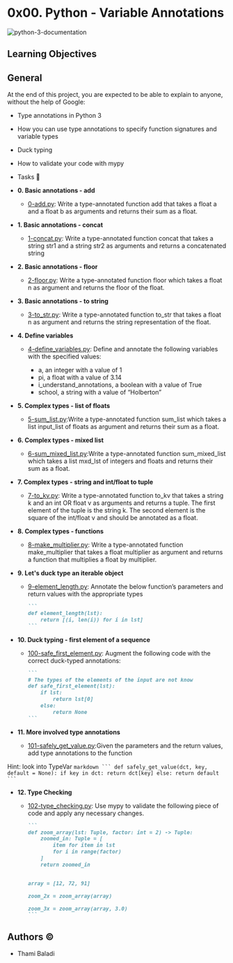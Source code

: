 # 0x00. Python - Variable Annotations

![python-3-documentation](https://i.redd.it/y9y25tefi5401.png)

## Learning Objectives

## General

At the end of this project, you are expected to be able to explain to anyone, without the help of Google:

* Type annotations in Python 3
* How you can use type annotations to specify function signatures and variable types
* Duck typing
* How to validate your code with mypy
* Tasks :page_with_curl:

* **0. Basic annotations - add**
  * [0-add.py](./0-add.py): Write a type-annotated function add that takes a float a and a float b as arguments and returns their sum as a float.

* **1. Basic annotations - concat**
  * [1-concat.py](./1-concat.py): Write a type-annotated function concat that takes a string str1 and a string str2 as arguments and returns a concatenated string

* **2. Basic annotations - floor**
  * [2-floor.py](./2-floor.py): Write a type-annotated function floor which takes a float n as argument and returns the floor of the float.

* **3. Basic annotations - to string**
  * [3-to_str.py](./3-to_str.py): Write a type-annotated function to_str that takes a float n as argument and returns the string representation of the float.

* **4. Define variables**
  * [4-define_variables.py](./4-define_variables.py): Define and annotate the following variables with the specified values:

    * a, an integer with a value of 1
    * pi, a float with a value of 3.14
    * i_understand_annotations, a boolean with a value of True
    * school, a string with a value of “Holberton”

* **5. Complex types - list of floats**
  * [5-sum_list.py](./5-sum_list.py):Write a type-annotated function sum_list which takes a list input_list of floats as argument and returns their sum as a float.

* **6. Complex types - mixed list**
  * [6-sum_mixed_list.py](./6-sum_mixed_list.py):Write a type-annotated function sum_mixed_list which takes a list mxd_lst of integers and floats and returns their sum as a float.
  
* **7. Complex types - string and int/float to tuple**
  * [7-to_kv.py](./7-to_kv.py): Write a type-annotated function to_kv that takes a string k and an int OR float v as arguments and returns a tuple. The first element of the tuple is the string k. The second element is the square of the int/float v and should be annotated as a float.

* **8. Complex types - functions**
  * [8-make_multiplier.py](./8-make_multiplier.py): Write a type-annotated function make_multiplier that takes a float multiplier as argument and returns a function that multiplies a float by multiplier.

* **9. Let's duck type an iterable object**
  * [9-element_length.py](./9-element_length.py): Annotate the below function’s parameters and return values with the appropriate types

    ````markdown
    ```
    def element_length(lst):
        return [(i, len(i)) for i in lst]
    ```
    ````

* **10. Duck typing - first element of a sequence**
  * [100-safe_first_element.py](./100-safe_first_element.py): Augment the following code with the correct duck-typed annotations:

    ````markdown
    ```
    # The types of the elements of the input are not know
    def safe_first_element(lst):
        if lst:
            return lst[0]
        else:
            return None
    ```
    ````

* **11. More involved type annotations**
  * [101-safely_get_value.py](./101-safely_get_value.py):Given the parameters and the return values, add type annotations to the function

Hint: look into TypeVar
    ````markdown
    ```
    def safely_get_value(dct, key, default = None):
        if key in dct:
            return dct[key]
        else:
            return default
    ```
    ````

* **12. Type Checking**

  * [102-type_checking.py](./102-type_checking.py): Use mypy to validate the following piece of code and apply any necessary changes.

    ````markdown
    ```
    def zoom_array(lst: Tuple, factor: int = 2) -> Tuple:
        zoomed_in: Tuple = [
            item for item in lst
            for i in range(factor)
        ]
        return zoomed_in


    array = [12, 72, 91]

    zoom_2x = zoom_array(array)

    zoom_3x = zoom_array(array, 3.0)
    ```
    ````

## Authors &copy;

* Thami Baladi
